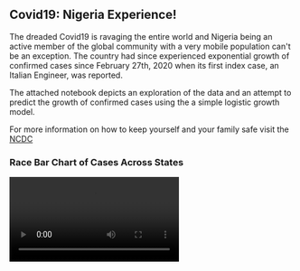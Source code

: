 ## Covid19: Nigeria Experience!

The dreaded Covid19 is ravaging the entire world and Nigeria being an active
member of the global community with a very mobile population can't be an exception.
The country had since experienced exponential growth of confirmed cases since
February 27th, 2020 when its first index case, an Italian Engineer, was reported.

The  attached notebook depicts an exploration of the data and an attempt to
predict the growth of confirmed cases using the a simple logistic growth model.

For  more information on how to keep yourself and your family safe visit the
[NCDC][1]

### Race Bar Chart of Cases Across States
![Race Bar Chart][2]








[1]: https://ncdc.gov.ng/
[2]: race_barchart.mp4
